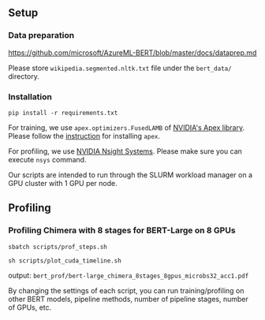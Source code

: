 ## Setup

### Data preparation
https://github.com/microsoft/AzureML-BERT/blob/master/docs/dataprep.md

Please store `wikipedia.segmented.nltk.txt` file under the `bert_data/` directory.

### Installation
```
pip install -r requirements.txt
```
For training, we use `apex.optimizers.FusedLAMB` of [NVIDIA's Apex library](https://github.com/NVIDIA/apex). Please follow the [instruction](https://github.com/NVIDIA/apex#installation) for installing `apex`. 

For profiling, we use [NVIDIA Nsight Systems](https://developer.nvidia.com/nsight-systems). Please make sure you can execute `nsys` command.

Our scripts are intended to run through the SLURM workload manager on a GPU cluster with 1 GPU per node.

## Profiling

### Profiling **Chimera** with 8 stages for BERT-Large on 8 GPUs 
```
sbatch scripts/prof_steps.sh
```
```
sh scripts/plot_cuda_timeline.sh
```
output: `bert_prof/bert-large_chimera_8stages_8gpus_microbs32_acc1.pdf`


By changing the settings of each script, you can run training/profiling on other BERT models, pipeline methods, number of pipeline stages, number of GPUs, etc.
